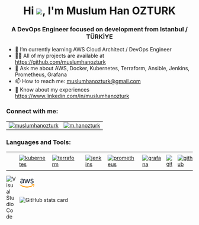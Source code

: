 <p align="center">
    <h1 align="center">Hi <a href="https://www.gautamkrishnar.com/"><img src="https://media.giphy.com/media/hvRJCLFzcasrR4ia7z/giphy.gif" width="5%"></a>, I'm Muslum Han OZTURK</h1>
</p>

<p align="center">
    <h3 align="center">A DevOps Engineer focused on development from Istanbul / TÜRKİYE</h3>
</p>


- 🌱 I’m currently learning AWS Cloud Architect / DevOps Engineer
- 👨‍💻 All of my projects are available at https://github.com/muslumhanozturk
- 💬 Ask me about AWS, Docker, Kubernetes, Terraform, Ansible, Jenkins, Prometheus, Grafana
- 📫 How to reach me: muslumhanozturk@gmail.com
- 📄 Know about my experiences https://www.linkedin.com/in/muslumhanozturk



<h3 align="left">Connect with me:</h3>
<table>
  <tr>
    <td>
      <a href="https://linkedin.com/in/muslumhanozturk" target="_blank">
        <img src="https://raw.githubusercontent.com/rahuldkjain/github-profile-readme-generator/master/src/images/icons/Social/linked-in-alt.svg" alt="muslumhanozturk" height="30" width="40" />
      </a>
    </td>
    <td>
      <a href="https://instagram.com/m.hanozturk" target="_blank">
        <img src="https://raw.githubusercontent.com/rahuldkjain/github-profile-readme-generator/master/src/images/icons/Social/instagram.svg" alt="m.hanozturk" height="30" width="40" />
      </a>
    </td>
  </tr>
</table>







<h3 align="left">Languages and Tools:</h3>
<p align="left">
  <table>
  <tr>
    <td>
      <a href="https://aws.amazon.com" target="_blank" rel="noreferrer">
        <img src="https://raw.githubusercontent.com/devicons/devicon/master/icons/amazonwebservices/amazonwebservices-original-wordmark.svg" alt="aws" width="40" height="40"/>
      </a>
    </td>
    <td>
      <a href="https://www.docker.com/" target="_blank" rel="noreferrer">
        <img src="https://raw.githubusercontent.com/devicons/devicon/master/icons/docker/docker-original-wordmark.svg" alt="docker" width="40" height="40"/>
      </a>
    </td>
    <td>
      <a href="https://kubernetes.io" target="_blank" rel="noreferrer">
        <img src="https://www.vectorlogo.zone/logos/kubernetes/kubernetes-icon.svg" alt="kubernetes" width="40" height="40"/>
      </a>
    </td>
    <td>
      <a href="https://www.terraform.io/" target="_blank" rel="noreferrer">
        <img src="https://www.vectorlogo.zone/logos/terraformio/terraformio-icon.svg" alt="terraform" width="40" height="40"/>
      </a>
    </td>
    <td>
      <a href="https://www.ansible.com/" target="_blank" rel="noreferrer">
        <img src="https://raw.githubusercontent.com/devicons/devicon/master/icons/ansible/ansible-original.svg" alt="ansible" width="40" height="40"/>
      </a>
    </td>
    <td>
      <a href="https://www.jenkins.io/" target="_blank" rel="noreferrer">
        <img src="https://www.vectorlogo.zone/logos/jenkins/jenkins-icon.svg" alt="jenkins" width="40" height="40"/>
      </a>
    </td>
    <td>
      <a href="https://prometheus.io/" target="_blank" rel="noreferrer">
        <img src="https://www.vectorlogo.zone/logos/prometheusio/prometheusio-icon.svg" alt="prometheus" width="40" height="40"/>
      </a>
    </td>
    <td>
      <a href="https://grafana.com/" target="_blank" rel="noreferrer">
        <img src="https://www.vectorlogo.zone/logos/grafana/grafana-icon.svg" alt="grafana" width="40" height="40"/>
      </a>
    </td>
    <td>
      <a href="https://git-scm.com/" target="_blank" rel="noreferrer">
        <img src="https://www.vectorlogo.zone/logos/git-scm/git-scm-icon.svg" alt="git" width="40" height="40"/>
      </a>
    </td>
    <td>
      <a href="https://github.com/" target="_blank" rel="noreferrer">
        <img src="https://www.vectorlogo.zone/logos/github/github-icon.svg" alt="github" width="40" height="40"/>
      </a>
    </td>
    <td>
      <a href="https://www.linux.org/" target="_blank" rel="noreferrer">
        <img src="https://raw.githubusercontent.com/devicons/devicon/master/icons/linux/linux-original.svg" alt="linux" width="40" height="40"/>
      </a>
    </td>
    <td>
      <a href="https://www.vectorlogo.zone/logos/ubuntu/ubuntu-icon.svg" target="_blank" rel="noreferrer">
        <img src="https://www.vectorlogo.zone/logos/ubuntu/ubuntu-icon.svg" alt="ubuntu" width="40" height="40"/>
      </a>
    </td>
  </tr>
</table>
</p>

<img align="left" alt="Visual Studio Code" width="26px" src="https://cdn.jsdelivr.net/gh/devicons/devicon/icons/vscode/vscode-original.svg" style="padding-right:10px;" />
<a href="https://aws.amazon.com" target="_blank" rel="noreferrer">
  <img src="https://raw.githubusercontent.com/devicons/devicon/master/icons/amazonwebservices/amazonwebservices-original-wordmark.svg" alt="aws" width="40" height="40"/>
</a>


![GitHub stats card](http://github-profile-summary-cards.vercel.app/api/cards/stats?username=muslumhanozturk&theme=nord_dark)






